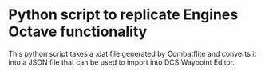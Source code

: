 # Python script to replicate Engines Octave functionality

This python script takes a .dat file generated by Combatflite and converts it into a JSON file that can be used to import into DCS Waypoint Editor.

